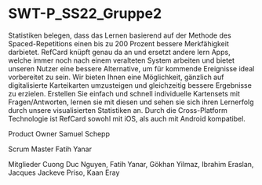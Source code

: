 # SWT-P_SS22_Gruppe2
Statistiken belegen, dass das Lernen basierend auf der Methode des Spaced-Repetitions einen bis zu 200 Prozent bessere Merkfähigkeit darbietet.
RefCard knüpft genau da an und ersetzt andere lern Apps, welche immer noch nach einem veralteten System arbeiten und bietet unseren Nutzer eine bessere Alternative, um für kommende Ereignisse ideal vorbereitet zu sein.
Wir bieten Ihnen eine Möglichkeit, gänzlich auf digitalisierte Karteikarten umzusteigen und gleichzeitig bessere Ergebnisse zu erzielen.
Erstellen Sie einfach und schnell individuelle Kartensets mit Fragen/Antworten, lernen sie mit diesen und sehen sie sich ihren Lernerfolg durch unsere visualisierten Statistiken an.
Durch die Cross-Platform Technologie ist RefCard sowohl mit iOS, als auch mit Android kompatibel.

Product Owner
Samuel Schepp


Scrum Master
Fatih Yanar


Mitglieder
Cuong Duc Nguyen, Fatih Yanar, Gökhan Yilmaz, Ibrahim Eraslan, Jacques Jackeve Priso, Kaan Eray
